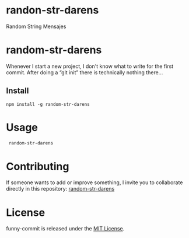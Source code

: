 # randon-str-darens
Random String Mensajes

# random-str-darens

Whenever I start a new project, I don't know what to write for the first commit. After doing a “git init” there is technically nothing there...

## Install

```npm
npm install -g random-str-darens
```

# Usage

```bash
 random-str-darens
```

# Contributing

If someone wants to add or improve something, I invite you to collaborate directly in this repository: [random-str-darens](https://github.com/Darenslefepi/randon-str-darens)

# License

funny-commit is released under the [MIT License](https://opensource.org/licenses/MIT).
